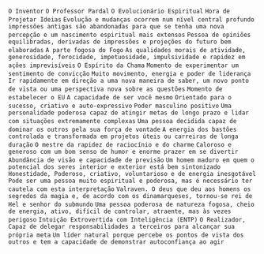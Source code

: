 `O Inventor` `O Professor Pardal` `O Evolucionário Espiritual` `Hora de Projetar Ideias` `Evolução e mudanças ocorrem num nível central profundo` `impressões antigas são abandonadas para que se tenha uma nova percepção e um nascimento espiritual mais extensos` `Pessoa de opiniões equilibradas, derivadas de impressões e projeções do futuro bem elaboradas` `A parte fogosa do Fogo` `As qualidades morais de atividade, generosidade, ferocidade, impetuosidade, impulsividade e rapidez em ações imprevisíveis` `O Espírito da Chama` `Momento de experimentar um sentimento de convicção` `Muito movimento, energia e poder de liderança` `Ir rapidamente em direção a uma nova maneira de saber, um novo ponto de vista ou uma perspectiva nova sobre as questões` `Momento de estabelecer o EU` `A capacidade de ser você mesmo` `Orientado para o sucesso, criativo e auto-expressivo` `Poder masculino positivo` `Uma personalidade poderosa capaz de atingir metas de longo prazo e lidar com situações extremamente complexas` `Uma pessoa decidida capaz de dominar os outros pela sua força de vontade` `A energia dos bastões controlada e transformada em projetos úteis ou carreiras de longa duração` `O mestre da rapidez de raciocínio e do charme` `Caloroso e generoso com um bom senso de humor e enorme prazer em se divertir` `Abundância de visão e capacidade de previsão` `Um homem maduro em quem o potencial dos seres interior e exterior está bem sintonizado` `Honestidade, Poderoso, criativo, voluntarioso e de energia inesgotável` `Pode ser uma pessoa muito espiritual e poderosa, mas é necessário ter cautela com esta interpretação` `Valraven. O deus que deu aos homens os segredos da magia e, de acordo com os dinamarqueses, tornou-se rei de Hel e senhor do submundo` `Uma pessoa poderosa de natureza fogosa, cheio de energia, ativo, difícil de controlar, atraente, mas às vezes perigoso` `Intuição Extrovertida com Inteligência (ENTP)` `O Realizador, Capaz de delegar responsabilidades a terceiros para alcançar sua própria meta` `Um líder natural porque percebe os pontos de vista dos outros e tem a capacidade de demonstrar autoconfiança ao agir`  